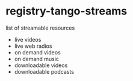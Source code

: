 # registry-tango-streams

list of streamable resources

- live videos
- live web radios
- on demand videos
- on demand music
- downloadable videos
- downloadable podcasts